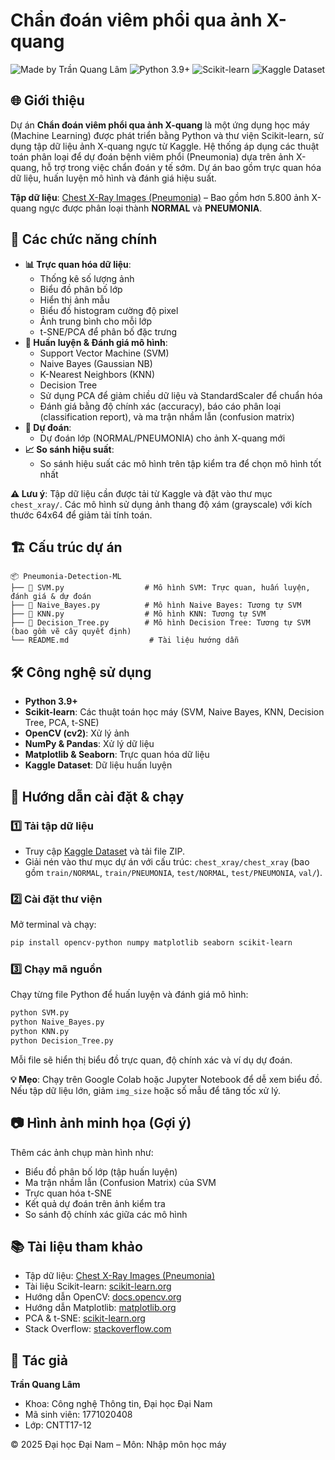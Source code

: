 # Chẩn đoán viêm phổi qua ảnh X-quang

![Made by Trần Quang Lâm](https://img.shields.io/badge/Made%20by%20Trần%20Quang%20Lâm-blue?style=for-the-badge)
![Python 3.9+](https://img.shields.io/badge/Python-3.9+-orange?style=for-the-badge&logo=python)
![Scikit-learn](https://img.shields.io/badge/Scikit--learn-ML-green?style=for-the-badge&logo=scikit-learn)
![Kaggle Dataset](https://img.shields.io/badge/Kaggle%20Dataset-red?style=for-the-badge&logo=kaggle)

## 🌐 Giới thiệu
Dự án **Chẩn đoán viêm phổi qua ảnh X-quang** là một ứng dụng học máy (Machine Learning) được phát triển bằng Python và thư viện Scikit-learn, sử dụng tập dữ liệu ảnh X-quang ngực từ Kaggle. Hệ thống áp dụng các thuật toán phân loại để dự đoán bệnh viêm phổi (Pneumonia) dựa trên ảnh X-quang, hỗ trợ trong việc chẩn đoán y tế sớm. Dự án bao gồm trực quan hóa dữ liệu, huấn luyện mô hình và đánh giá hiệu suất.

**Tập dữ liệu**: [Chest X-Ray Images (Pneumonia)](https://www.kaggle.com/datasets/paultimothymooney/chest-xray-pneumonia) – Bao gồm hơn 5.800 ảnh X-quang ngực được phân loại thành **NORMAL** và **PNEUMONIA**.

## 🔑 Các chức năng chính

- **📊 Trực quan hóa dữ liệu**:
  - Thống kê số lượng ảnh
  - Biểu đồ phân bố lớp
  - Hiển thị ảnh mẫu
  - Biểu đồ histogram cường độ pixel
  - Ảnh trung bình cho mỗi lớp
  - t-SNE/PCA để phân bố đặc trưng
- **🤖 Huấn luyện & Đánh giá mô hình**:
  - Support Vector Machine (SVM)
  - Naive Bayes (Gaussian NB)
  - K-Nearest Neighbors (KNN)
  - Decision Tree
  - Sử dụng PCA để giảm chiều dữ liệu và StandardScaler để chuẩn hóa
  - Đánh giá bằng độ chính xác (accuracy), báo cáo phân loại (classification report), và ma trận nhầm lẫn (confusion matrix)
- **🔮 Dự đoán**:
  - Dự đoán lớp (NORMAL/PNEUMONIA) cho ảnh X-quang mới
- **📈 So sánh hiệu suất**:
  - So sánh hiệu suất các mô hình trên tập kiểm tra để chọn mô hình tốt nhất

**⚠️ Lưu ý**: Tập dữ liệu cần được tải từ Kaggle và đặt vào thư mục `chest_xray/`. Các mô hình sử dụng ảnh thang độ xám (grayscale) với kích thước 64x64 để giảm tải tính toán.

## 🏗️ Cấu trúc dự án
```
📦 Pneumonia-Detection-ML
├── 📂 SVM.py                  # Mô hình SVM: Trực quan, huấn luyện, đánh giá & dự đoán
├── 📂 Naive_Bayes.py          # Mô hình Naive Bayes: Tương tự SVM
├── 📂 KNN.py                  # Mô hình KNN: Tương tự SVM
├── 📂 Decision_Tree.py        # Mô hình Decision Tree: Tương tự SVM (bao gồm vẽ cây quyết định)
└── README.md                  # Tài liệu hướng dẫn
```

## 🛠️ Công nghệ sử dụng
- **Python 3.9+**
- **Scikit-learn**: Các thuật toán học máy (SVM, Naive Bayes, KNN, Decision Tree, PCA, t-SNE)
- **OpenCV (cv2)**: Xử lý ảnh
- **NumPy & Pandas**: Xử lý dữ liệu
- **Matplotlib & Seaborn**: Trực quan hóa dữ liệu
- **Kaggle Dataset**: Dữ liệu huấn luyện

## 🚀 Hướng dẫn cài đặt & chạy

### 1️⃣ Tải tập dữ liệu
- Truy cập [Kaggle Dataset](https://www.kaggle.com/datasets/paultimothymooney/chest-xray-pneumonia) và tải file ZIP.
- Giải nén vào thư mục dự án với cấu trúc: `chest_xray/chest_xray` (bao gồm `train/NORMAL`, `train/PNEUMONIA`, `test/NORMAL`, `test/PNEUMONIA`, `val/`).

### 2️⃣ Cài đặt thư viện
Mở terminal và chạy:
```bash
pip install opencv-python numpy matplotlib seaborn scikit-learn
```

### 3️⃣ Chạy mã nguồn
Chạy từng file Python để huấn luyện và đánh giá mô hình:
```bash
python SVM.py
python Naive_Bayes.py
python KNN.py
python Decision_Tree.py
```
Mỗi file sẽ hiển thị biểu đồ trực quan, độ chính xác và ví dụ dự đoán.

**💡 Mẹo**: Chạy trên Google Colab hoặc Jupyter Notebook để dễ xem biểu đồ. Nếu tập dữ liệu lớn, giảm `img_size` hoặc số mẫu để tăng tốc xử lý.

## 📷 Hình ảnh minh họa (Gợi ý)
Thêm các ảnh chụp màn hình như:
- Biểu đồ phân bố lớp (tập huấn luyện)
- Ma trận nhầm lẫn (Confusion Matrix) của SVM
- Trực quan hóa t-SNE
- Kết quả dự đoán trên ảnh kiểm tra
- So sánh độ chính xác giữa các mô hình

## 📚 Tài liệu tham khảo
- Tập dữ liệu: [Chest X-Ray Images (Pneumonia)](https://www.kaggle.com/datasets/paultimothymooney/chest-xray-pneumonia)
- Tài liệu Scikit-learn: [scikit-learn.org](https://scikit-learn.org/stable/)
- Hướng dẫn OpenCV: [docs.opencv.org](https://docs.opencv.org/)
- Hướng dẫn Matplotlib: [matplotlib.org](https://matplotlib.org/stable/users/index.html)
- PCA & t-SNE: [scikit-learn.org](https://scikit-learn.org/stable/modules/decomposition.html)
- Stack Overflow: [stackoverflow.com](https://stackoverflow.com/)

## 👤 Tác giả
**Trần Quang Lâm**  
- Khoa: Công nghệ Thông tin, Đại học Đại Nam  
- Mã sinh viên: 1771020408  
- Lớp: CNTT17-12  

© 2025 Đại học Đại Nam – Môn: Nhập môn học máy
